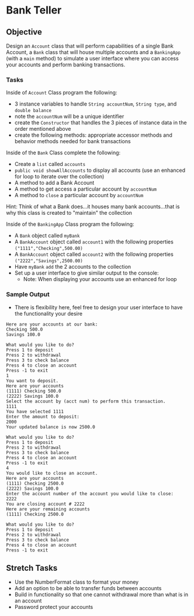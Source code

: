 # Bank Teller

## Objective

Design an `Account` class that will perform capabilities of a single Bank Account, a `Bank` class that will house multiple accounts and a `BankingApp` (with a `main` method) to simulate a user interface where you can access your accounts and perform banking transactions.

### Tasks

Inside of `Account` Class program the following:
- 3 instance variables to handle `String accountNum`, `String type`, and `double balance`
- note the `accountNum` will be a unique identifier
- create the `Constructor` that handles the 3 pieces of instance data in the order mentioned above
- create the following methods: appropriate accessor methods and behavior methods needed for bank transactions


Inside of the `Bank` Class complete the following:
- Create a `list` called `accounts`
- `public void showAllAccounts` to display all accounts (use an enhanced for loop to iterate over the collection)
- A method to add a Bank Account 
- A  method to get access a particular account by `accountNum`
- A  method to `close` a particular account by `accountNum`

Hint: Think of what a Bank does...it houses many bank accounts...that is why this class is created to "maintain" the collection

Inside of the `BankingApp` Class program the following:
- A `Bank` object called `myBank`
- A `BankAccount` object called `account1` with the following properties `("1111","Checking",500.00)`
- A `BankAccount` object called `account2` with the following properties `("2222","Savings",2500.00)`
- Have `myBank` `add` the 2 accounts to the collection
- Set up a user interface to give similar output to the console:
  - Note: When displaying your accounts use an enhanced for loop 
  
### Sample Output

- There is flexibility here, feel free to design your user interface to have the functionality your desire 

```
Here are your accounts at our bank:
Checking 500.0
Savings 100.0

What would you like to do?
Press 1 to deposit
Press 2 to withdrawal
Press 3 to check balance
Press 4 to close an account
Press -1 to exit
1
You want to deposit.
Here are your accounts
(1111) Checking 500.0
(2222) Savings 100.0
Select the account by (acct num) to perform this transaction.
1111
You have selected 1111
Enter the amount to deposit:
2000
Your updated balance is now 2500.0

What would you like to do?
Press 1 to deposit
Press 2 to withdrawal
Press 3 to check balance
Press 4 to close an account
Press -1 to exit
4
You would like to close an account.
Here are your accounts
(1111) Checking 2500.0
(2222) Savings 100.0
Enter the account number of the account you would like to close:
2222
You are closing account # 2222
Here are your remaining accounts
(1111) Checking 2500.0

What would you like to do?
Press 1 to deposit
Press 2 to withdrawal
Press 3 to check balance
Press 4 to close an account
Press -1 to exit
```

## Stretch Tasks
- Use the NumberFormat class to format your money 
- Add an option to be able to transfer funds between accounts
- Build in functionality so that one cannot withdrawal more than what is in an account
- Password protect your accounts
